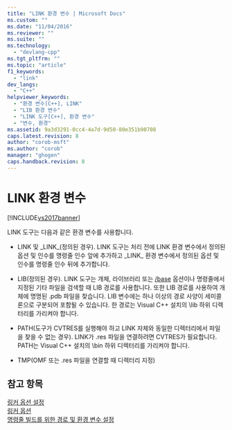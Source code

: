```yaml
---
title: "LINK 환경 변수 | Microsoft Docs"
ms.custom: ""
ms.date: "11/04/2016"
ms.reviewer: ""
ms.suite: ""
ms.technology: 
  - "devlang-cpp"
ms.tgt_pltfrm: ""
ms.topic: "article"
f1_keywords: 
  - "link"
dev_langs: 
  - "C++"
helpviewer_keywords: 
  - "환경 변수[C++], LINK"
  - "LIB 환경 변수"
  - "LINK 도구[C++], 환경 변수"
  - "변수, 환경"
ms.assetid: 9a3d3291-0cc4-4a7d-9d50-80e351b90708
caps.latest.revision: 8
author: "corob-msft"
ms.author: "corob"
manager: "ghogen"
caps.handback.revision: 8
---
```

# LINK 환경 변수
[!INCLUDE[vs2017banner](../../assembler/inline/includes/vs2017banner.md)]

LINK 도구는 다음과 같은 환경 변수를 사용합니다.  
  
-   LINK 및 \_LINK\_\(정의된 경우\).  LINK 도구는 처리 전에 LINK 환경 변수에서 정의된 옵션 및 인수를 명령줄 인수 앞에 추가하고 \_LINK\_ 환경 변수에서 정의된 옵션 및 인수를 명령줄 인수 뒤에 추가합니다.  
  
-   LIB\(정의된 경우\).  LINK 도구는 개체, 라이브러리 또는 [\/base](../../build/reference/base-base-address.md) 옵션이나 명령줄에서 지정된 기타 파일을 검색할 때 LIB 경로를 사용합니다.  또한 LIB 경로를 사용하여 개체에 명명된 .pdb 파일을 찾습니다.  LIB 변수에는 하나 이상의 경로 사양이 세미콜론으로 구분되어 포함될 수 있습니다.  한 경로는 Visual C\+\+ 설치의 \\lib 하위 디렉터리를 가리켜야 합니다.  
  
-   PATH\(도구가 CVTRES를 실행해야 하고 LINK 자체와 동일한 디렉터리에서 파일을 찾을 수 없는 경우\).  LINK가 .res 파일을 연결하려면 CVTRES가 필요합니다. PATH는 Visual C\+\+ 설치의 \\bin 하위 디렉터리를 가리켜야 합니다.  
  
-   TMP\(OMF 또는 .res 파일을 연결할 때 디렉터리 지정\)  
  
## 참고 항목  
 [링커 옵션 설정](../../build/reference/setting-linker-options.md)   
 [링커 옵션](../../build/reference/linker-options.md)   
 [명령줄 빌드를 위한 경로 및 환경 변수 설정](../../build/setting-the-path-and-environment-variables-for-command-line-builds.md)